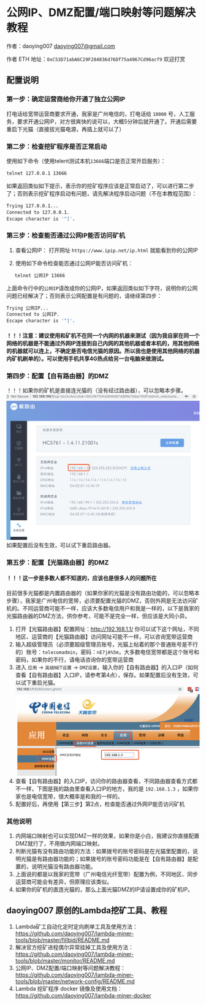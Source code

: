 # 公网IP、DMZ配置/端口映射等问题解决教程

作者：daoying007 <daoying007@gmail.com>

作者 ETH 地址：`0xC53D71abA6C29F284836d76Df75a4967Cd96acf9` 欢迎打赏


## 配置说明

### 第一步：确定运营商给你开通了独立公网IP
打电话给宽带运营商要求开通，我家是广州电信的，打电话给 `10000` 号，人工服务，要求开通公网IP，对方很爽快的说可以，大概5分钟后就开通了。开通后需要重启下光猫（直接拔光猫电源，再插上就可以了）


### 第二步：检查挖矿程序是否正常启动
使用如下命令（使用telent测试本机`13666`端口是否正常开启服务）：
   ```bash
   telnet 127.0.0.1 13666
   ```
   如果返回类似如下提示，表示你的挖矿程序应该是正常启动了，可以进行第二步了；否则表示挖矿程序启动有问题，请先解决程序启动问题（不在本教程范围）：
   ```bash
Trying 127.0.0.1...
Connected to 127.0.0.1.
Escape character is '^]'.
   ```


### 第三步：检查能否通过公网IP能否访问矿机

1. 查看公网IP：
打开网址 `https://www.ipip.net/ip.html` 就能看到你的公网IP

2. 使用如下命令检查能否通过公网IP能否访问矿机：
```bash
   telnet 公网IP 13666
```

上面命令行中的`公网IP`请改成你的公网IP，如果返回类似如下字符，说明你的公网问题已经解决了；否则表示公网配置是有问题的，请继续第四步：
```bash
Trying 公网IP...
Connected to 公网IP.
Escape character is '^]'.
```
#### ！！！注意：建议使用和矿机不在同一个内网的机器来测试（因为我自家在同一个网络的机器是不能通过外网IP连接到自己内网的其他机器或者本机的，用其他网络的机器就可以连上，不确定是否电信光猫的原因。所以我也是使用其他网络的机器内矿机刷单的）。可以使用手机共享4G热点给另一台电脑来做测试。


### 第四步：配置【自有路由器】的DMZ
！！！如果你的矿机是直接连光猫的（没有经过路由器），可以忽略本步骤。
![自有路由器DMZ配置](https://raw.githubusercontent.com/daoying007/lambda-miner-tools/master/network-config/images/1.png)
如果配置后没有生效，可以试下重启路由器。


### 第五步：配置【光猫路由器】的DMZ
#### ！！！这一步是多数人都不知道的，应该也是很多人的问题所在
目前很多光猫都是内置路由器的（如果你家的光猫是没有路由功能的，可以忽略本步骤），我家是广州电信的宽带，必须要配置光猫的DMZ，否则外网是无法访问矿机的。不同运营商可能不一样，应该大多数电信用户和我是一样的，以下是我家的光猫路由器的DMZ方法，供你参考，可能不是完全一样，但应该是大同小异。

1. 打开【光猫路由器】配置网址：http://192.168.1.1/ 你可以试下这个网址，不同地区、运营商的【光猫路由器】访问网址可能不一样，可以咨询宽带运营商
2. 输入超级管理员（必须要超级管理员账号，光猫上帖着的那个普通账号是不行的）账号：`telecomadmin`，密码：`nE7jA%5m`，大多数电信宽带都是这个账号和密码，如果你的不行，请电话咨询你的宽带运营商
3. 进入 `应用` -> `高级NET设置` -> `DMZ设置`，输入你的【自有路由器】的入口IP（如何查看【自有路由器】入口IP，请参考第4点），保存。如果配置后没有生效，可以试下重启光猫。
   ![自有路由器DMZ配置](https://raw.githubusercontent.com/daoying007/lambda-miner-tools/master/network-config/images/2.png)
4. 查看【自有路由器】的入口IP，访问你的路由器查看，不同路由器查看方式都不一样，下图是我的路由里查看入口IP的地方，我的是 `192.168.1.3` ，如果你家也是电信宽带，很大概率是和我的一样的。
5. 配置好后，再使用【第三步】第2点，检查能否通过外网IP能否访问矿机


### 其他说明

1. 内网端口映射也可以实现DMZ一样的效果，如果你是小白，我建议你直接配置DMZ就行了，不用做内网端口映射。
2. 判断光猫有没有路由功能的方法：如果拨号的账号密码是在光猫里配置的，说明光猫是有路由器功能的；如果拨号的账号密码功能是在【自有路由器】是配置的，说明光猫没有路由器功能。
3. 上面说的都是以我家的宽带（广州电信光纤宽带）配置为例，不同地区、同步运营商可能会有差异，但原理应该类似。
4. 如果你的矿机的直连光猫的，那么上面光猫DMZ的IP请设置成你的矿机IP。


## daoying007 原创的Lambda挖矿工具、教程

1. Lambda矿工自动化定时定向刷单工具及使用方法：https://github.com/daoying007/lambda-miner-tools/blob/master/fillbid/README.md
2. 解决官方挖矿进程偶尔异常挂掉工具及使用方法：https://github.com/daoying007/lambda-miner-tools/blob/master/monitor/README.md
3. 公网IP、DMZ配置/端口映射等问题解决教程：https://github.com/daoying007/lambda-miner-tools/blob/master/network-config/README.md
4. Lambda 挖矿程序 docker 镜像及使用文档：https://github.com/daoying007/lambda-miner-docker